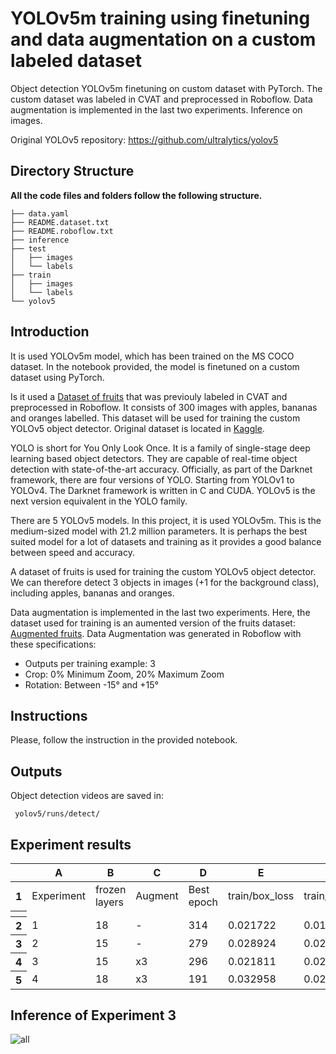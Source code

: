 # YOLOv5m training using finetuning and data augmentation on a custom labeled dataset

Object detection YOLOv5m finetuning on custom dataset with PyTorch. The custom dataset was labeled in CVAT and preprocessed in Roboflow. Data augmentation is implemented in the last two experiments. Inference on images.

Original YOLOv5 repository:
https://github.com/ultralytics/yolov5

## Directory Structure

**All the code files and folders follow the following structure.**

```
├── data.yaml
├── README.dataset.txt
├── README.roboflow.txt
├── inference
├── test
│   ├── images
│   └── labels
├── train
│   ├── images
│   └── labels
└── yolov5
```

## Introduction

It is used YOLOv5m model, which has been trained on the MS COCO dataset. In the notebook provided, the model is finetuned on a custom dataset using PyTorch. 

Is it used a <a href="https://app.roboflow.com/ds/ReliRzR2PO?key=INYILG4hU7" target="_blank">Dataset of fruits</a> that was previouly labeled in CVAT and preprocessed in Roboflow. It consists of 300 images with apples, bananas and oranges labelled. This dataset will be used for training the custom YOLOv5 object detector. Original dataset is located in <a href="https://www.kaggle.com/datasets/mbkinaci/fruit-images-for-object-detection" target="_blank">Kaggle</a>.

YOLO is short for You Only Look Once. It is a family of single-stage deep learning based object detectors. They are capable of real-time object detection with state-of-the-art accuracy. Officially, as part of the Darknet framework, there are four versions of YOLO. Starting from YOLOv1 to YOLOv4. The Darknet framework is written in C and CUDA. YOLOv5 is the next version equivalent in the YOLO family. 

There are 5 YOLOv5 models. In this project, it is used YOLOv5m. This is the medium-sized model with 21.2 million parameters. It is perhaps the best suited model for a lot of datasets and training as it provides a good balance between speed and accuracy.

A dataset of fruits is used for training the custom YOLOv5 object detector. We can therefore detect 3 objects in images (+1 for the background class), including apples, bananas and oranges.

Data augmentation is implemented in the last two experiments. Here, the dataset used for training is an aumented version of the fruits dataset: <a href="https://app.roboflow.com/ds/w115d8mw7V?key=H7V9pu9bcS" target="_blank">Augmented fruits</a>. Data Augmentation was generated in Roboflow with these specifications:
- Outputs per training example: 3
- Crop: 0% Minimum Zoom, 20% Maximum Zoom
- Rotation: Between -15° and +15°


## Instructions

Please, follow the instruction in the provided notebook.


## Outputs

Object detection videos are saved in:
```
 yolov5/runs/detect/
 ```
## Experiment results

<meta http-equiv="Content-Type" content="text/html; charset=utf-8"><link type="text/css" rel="stylesheet" href="resources/sheet.css" >
<div class="ritz grid-container" dir="ltr"><table class="waffle" cellspacing="0" cellpadding="0"><thead><tr><th class="row-header freezebar-vertical-handle"></th><th id="0C0" style="width:97px;" class="column-headers-background">A</th><th id="0C1" style="width:97px;" class="column-headers-background">B</th><th id="0C2" style="width:97px;" class="column-headers-background">C</th><th id="0C3" style="width:94px;" class="column-headers-background">D</th><th id="0C4" style="width:115px;" class="column-headers-background">E</th><th id="0C5" style="width:112px;" class="column-headers-background">F</th><th id="0C6" style="width:108px;" class="column-headers-background">G</th><th id="0C7" style="width:134px;" class="column-headers-background">H</th><th id="0C8" style="width:111px;" class="column-headers-background">I</th><th id="0C9" style="width:133px;" class="column-headers-background">J</th><th id="0C10" style="width:163px;" class="column-headers-background">K</th><th id="0C11" style="width:104px;" class="column-headers-background">L</th><th id="0C12" style="width:101px;" class="column-headers-background">M</th><th id="0C13" style="width:97px;" class="column-headers-background">N</th><th id="0C14" style="width:70px;" class="column-headers-background">O</th><th id="0C15" style="width:70px;" class="column-headers-background">P</th><th id="0C16" style="width:70px;" class="column-headers-background">Q</th></tr></thead><tbody><tr style="height: 20px"><th id="0R0" style="height: 20px;" class="row-headers-background"><div class="row-header-wrapper" style="line-height: 20px">1</div></th><td class="s0" dir="ltr">Experiment</td><td class="s0" dir="ltr">frozen layers</td><td class="s1" dir="ltr">Augment</td><td class="s0" dir="ltr">Best epoch</td><td class="s0" dir="ltr">train/box_loss</td><td class="s0" dir="ltr">train/obj_loss</td><td class="s0" dir="ltr">train/cls_loss</td><td class="s0" dir="ltr">metrics/precision</td><td class="s0" dir="ltr">metrics/recall</td><td class="s0" dir="ltr">metrics/mAP_0.5</td><td class="s0" dir="ltr">metrics/mAP_0.5:0.95</td><td class="s0" dir="ltr">val/box_loss</td><td class="s0" dir="ltr">val/obj_loss</td><td class="s0" dir="ltr">val/cls_loss</td><td class="s0" dir="ltr">x/lr0</td><td class="s0" dir="ltr">x/lr1</td><td class="s0" dir="ltr">x/lr2</td></tr><tr><th style="height:3px;" class="freezebar-cell freezebar-horizontal-handle"></th><td class="freezebar-cell"></td><td class="freezebar-cell"></td><td class="freezebar-cell"></td><td class="freezebar-cell"></td><td class="freezebar-cell"></td><td class="freezebar-cell"></td><td class="freezebar-cell"></td><td class="freezebar-cell"></td><td class="freezebar-cell"></td><td class="freezebar-cell"></td><td class="freezebar-cell"></td><td class="freezebar-cell"></td><td class="freezebar-cell"></td><td class="freezebar-cell"></td><td class="freezebar-cell"></td><td class="freezebar-cell"></td><td class="freezebar-cell"></td></tr><tr style="height: 20px"><th id="0R1" style="height: 20px;" class="row-headers-background"><div class="row-header-wrapper" style="line-height: 20px">2</div></th><td class="s2" dir="ltr">1</td><td class="s2" dir="ltr">18</td><td class="s3" dir="ltr">-</td><td class="s2" dir="ltr">314</td><td class="s2" dir="ltr">0.021722</td><td class="s2" dir="ltr">0.018552</td><td class="s2" dir="ltr">0.0033859</td><td class="s2" dir="ltr">0.89856</td><td class="s2" dir="ltr">0.91463</td><td class="s2" dir="ltr">0.92011</td><td class="s2" dir="ltr">0.77387</td><td class="s2" dir="ltr">0.018614</td><td class="s2" dir="ltr">0.0076953</td><td class="s2" dir="ltr">0.0025772</td><td class="s2" dir="ltr">0.0038026</td><td class="s2" dir="ltr">0.0038026</td><td class="s2" dir="ltr">0.0038026</td></tr><tr style="height: 20px"><th id="0R2" style="height: 20px;" class="row-headers-background"><div class="row-header-wrapper" style="line-height: 20px">3</div></th><td class="s2" dir="ltr">2</td><td class="s2" dir="ltr">15</td><td class="s3" dir="ltr">-</td><td class="s2" dir="ltr">279</td><td class="s2" dir="ltr">0.028924</td><td class="s2" dir="ltr">0.020846</td><td class="s2" dir="ltr">0.0081943</td><td class="s2" dir="ltr">0.86971</td><td class="s2" dir="ltr">0.84143</td><td class="s2" dir="ltr">0.89722</td><td class="s2" dir="ltr">0.72927</td><td class="s2" dir="ltr">0.022495</td><td class="s2" dir="ltr">0.0081846</td><td class="s2" dir="ltr">0.0079333</td><td class="s2" dir="ltr">0.0044956</td><td class="s2" dir="ltr">0.0044956</td><td class="s2" dir="ltr">0.0044956</td></tr><tr style="height: 20px"><th id="0R3" style="height: 20px;" class="row-headers-background"><div class="row-header-wrapper" style="line-height: 20px">4</div></th><td class="s2" dir="ltr">3</td><td class="s2" dir="ltr">15</td><td class="s3" dir="ltr">x3</td><td class="s2" dir="ltr">296</td><td class="s2" dir="ltr">0.021811</td><td class="s2" dir="ltr">0.020827</td><td class="s2" dir="ltr">0.002023</td><td class="s2" dir="ltr">0.96746</td><td class="s2" dir="ltr">0.91351</td><td class="s2" dir="ltr">0.96465</td><td class="s2" dir="ltr">0.692</td><td class="s2" dir="ltr">0.021847</td><td class="s2" dir="ltr">0.0079197</td><td class="s2" dir="ltr">0.0014771</td><td class="s2" dir="ltr">0.004159</td><td class="s2" dir="ltr">0.004159</td><td class="s2" dir="ltr">0.004159</td></tr><tr style="height: 20px"><th id="0R4" style="height: 20px;" class="row-headers-background"><div class="row-header-wrapper" style="line-height: 20px">5</div></th><td class="s2" dir="ltr">4</td><td class="s2" dir="ltr">18</td><td class="s3" dir="ltr">x3</td><td class="s2" dir="ltr">191</td><td class="s2" dir="ltr">0.032958</td><td class="s2" dir="ltr">0.024293</td><td class="s2" dir="ltr">0.0092162</td><td class="s2" dir="ltr">0.96116</td><td class="s2" dir="ltr">0.8889</td><td class="s2" dir="ltr">0.94326</td><td class="s2" dir="ltr">0.68581</td><td class="s2" dir="ltr">0.023283</td><td class="s2" dir="ltr">0.0079349</td><td class="s2" dir="ltr">0.0029014</td><td class="s2" dir="ltr">0.006238</td><td class="s2" dir="ltr">0.006238</td><td class="s2" dir="ltr">0.006238</td></tr></tbody></table></div>

## Inference of Experiment 3

![all](https://user-images.githubusercontent.com/73080100/182854011-5081b21c-1f8b-47a3-b834-708ac9dc9f69.jpg)
